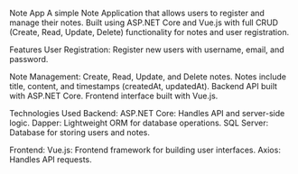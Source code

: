 Note App
A simple Note Application that allows users to register and manage their notes. Built using ASP.NET Core and Vue.js with full CRUD (Create, Read, Update, Delete) functionality for notes and user registration.

Features
User Registration:
Register new users with username, email, and password.

Note Management:
Create, Read, Update, and Delete notes.
Notes include title, content, and timestamps (createdAt, updatedAt).
Backend API built with ASP.NET Core.
Frontend interface built with Vue.js.

Technologies Used
Backend:
ASP.NET Core: Handles API and server-side logic.
Dapper: Lightweight ORM for database operations.
SQL Server: Database for storing users and notes.

Frontend:
Vue.js: Frontend framework for building user interfaces.
Axios: Handles API requests.
